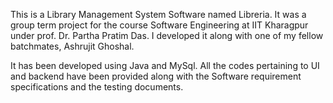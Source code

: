 This is a Library Management System Software named Libreria.
It was a group term project for the course Software Engineering at IIT Kharagpur under prof. Dr. Partha Pratim Das. I developed it along with one of my fellow batchmates, Ashrujit Ghoshal.

It has been developed using Java and MySql.
All the codes pertaining to UI and backend have been provided along with the Software requirement specifications and the testing documents.
